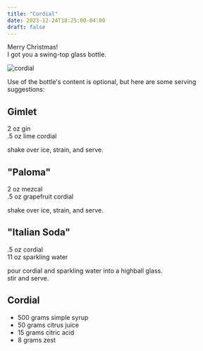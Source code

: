 ```yaml
---
title: "Cordial"
date: 2023-12-24T18:25:00-04:00
draft: false
---
```


Merry Christmas!  
I got you a swing-top glass bottle.  

![cordial](/img/cordial.pnd)

Use of the bottle's content is optional, but here are some serving suggestions:

## Gimlet

2 oz gin  
.5 oz lime cordial  

shake over ice, strain, and serve.  

## "Paloma"

2 oz mezcal  
.5 oz grapefruit cordial  

shake over ice, strain, and serve.  

## "Italian Soda"

.5 oz cordial  
11 oz sparkling water  

pour cordial and sparkling water into a highball glass.  
stir and serve.  

## Cordial

- 500 grams simple syrup
- 50 grams citrus juice
- 15 grams citric acid
- 8 grams zest
